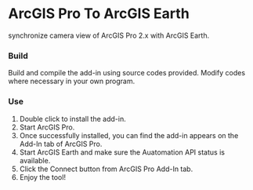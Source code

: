 # ArcGIS Pro To ArcGIS Earth
synchronize camera view of ArcGIS Pro 2.x with ArcGIS Earth.

### Build
Build and compile the add-in using source codes provided. Modify codes where necessary in your own program.

### Use
1. Double click to install the add-in. 
2. Start ArcGIS Pro.
3. Once successfully installed, you can find the add-in appears on the Add-In tab of ArcGIS Pro.
4. Start ArcGIS Earth and make sure the Auatomation API status is available. 
5. Click the Connect button from ArcGIS Pro Add-In tab.
6. Enjoy the tool!
